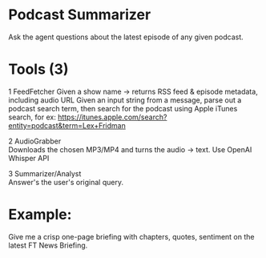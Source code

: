 # Podcast Summarizer
Ask the agent questions about the latest episode of any given podcast.

# Tools (3)
1	FeedFetcher	
Given a show name -> returns RSS feed & episode metadata, including audio URL
Given an input string from a message, parse out a podcast search term, then search for the podcast using
Apple iTunes search, for ex: https://itunes.apple.com/search?entity=podcast&term=Lex+Fridman

2	AudioGrabber	
Downloads the chosen MP3/MP4 and turns the audio -> text. Use OpenAI Whisper API

3	Summarizer/Analyst	
Answer's the user's original query.


# Example: 
Give me a crisp one-page briefing with chapters, quotes, sentiment on the latest FT News Briefing.
